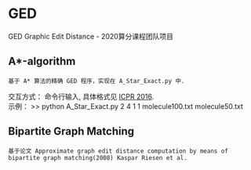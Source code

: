 # GED
GED Graphic Edit Distance - 2020算分课程团队项目  

## A*-algorithm
    基于 A* 算法的精确 GED 程序，实现在 A_Star_Exact.py 中.  
交互方式： 命令行输入, 具体格式见 [ICPR 2016](https://gdc2016.greyc.fr/).  
示例： \>\> python A_Star_Exact.py 2 4 1 1 molecule100.txt molecule50.txt  

## Bipartite Graph Matching
    基于论文 Approximate graph edit distance computation by means of bipartite graph matching(2008) Kaspar Riesen et al.
